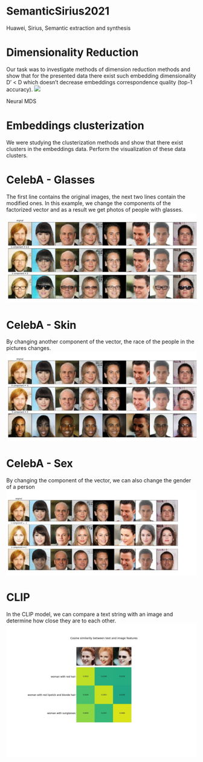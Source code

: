 # SemanticSirius2021
Huawei, Sirius, Semantic extraction and synthesis

# Dimensionality Reduction
Our task was to investigate methods of dimension reduction methods and show that for the presented data there exist such embedding dimensionality D’ < D which doesn’t decrease embeddings correspondence quality (top-1 accuracy).
![](/images/log.png)

Neural MDS

# Embeddings clusterization
We were studying the clusterization methods and show that there exist clusters in the embeddings data. Perform the visualization of these data clusters.

# CelebA - Glasses
The first line contains the original images, the next two lines contain the modified ones. In this example, we change the components of the factorized vector and as a result we get photos of people with glasses.
![](/images/glasses.png)

# CelebA - Skin
By changing another component of the vector, the race of the people in the pictures changes.
![](/images/skin.png)

# CelebA - Sex
By changing the component of the vector, we can also change the gender of a person
![](/images/sex2.png)

# CLIP
In the CLIP model, we can compare a text string with an image and determine how close they are to each other.
![](/images/photo_2021-08-05_20-20-01.jpg)

